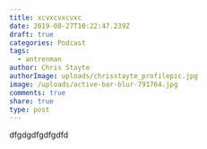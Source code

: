 ```yaml
---
title: xcvxcvxcvxc
date: 2019-08-27T10:22:47.239Z
draft: true
categories: Podcast
tags:
  - antrenman
author: Chris Stayte
authorImage: uploads/chrisstayte_profilepic.jpg
image: /uploads/active-bar-blur-791764.jpg
comments: true
share: true
type: post
---
```

dfgdgdfgdfgdfd
